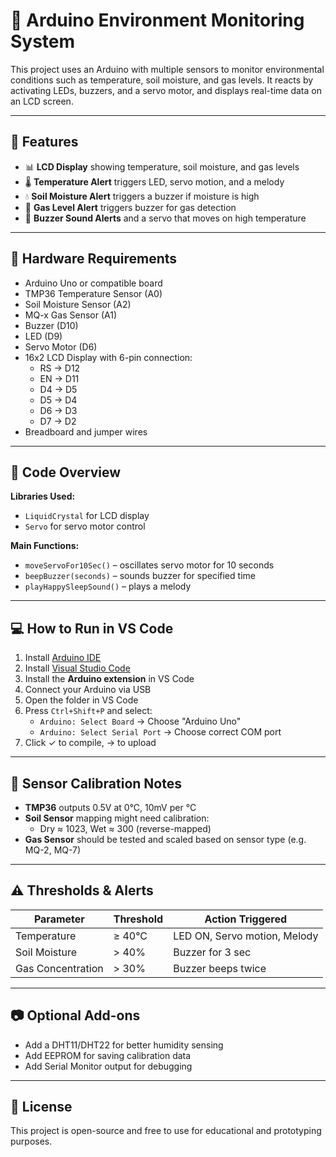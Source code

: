 # 🌱 Arduino Environment Monitoring System

This project uses an Arduino with multiple sensors to monitor environmental conditions such as temperature, soil moisture, and gas levels. It reacts by activating LEDs, buzzers, and a servo motor, and displays real-time data on an LCD screen.

---

## 🚀 Features

- 📊 **LCD Display** showing temperature, soil moisture, and gas levels  
- 🌡️ **Temperature Alert** triggers LED, servo motion, and a melody  
- 💧 **Soil Moisture Alert** triggers a buzzer if moisture is high  
- 🛑 **Gas Level Alert** triggers buzzer for gas detection  
- 🎵 **Buzzer Sound Alerts** and a servo that moves on high temperature  

---

## 🔌 Hardware Requirements

- Arduino Uno or compatible board  
- TMP36 Temperature Sensor (A0)  
- Soil Moisture Sensor (A2)  
- MQ-x Gas Sensor (A1)  
- Buzzer (D10)  
- LED (D9)  
- Servo Motor (D6)  
- 16x2 LCD Display with 6-pin connection:  
  - RS → D12  
  - EN → D11  
  - D4 → D5  
  - D5 → D4  
  - D6 → D3  
  - D7 → D2  
- Breadboard and jumper wires  

---

## 🧠 Code Overview

**Libraries Used:**
- `LiquidCrystal` for LCD display
- `Servo` for servo motor control

**Main Functions:**
- `moveServoFor10Sec()` – oscillates servo motor for 10 seconds  
- `beepBuzzer(seconds)` – sounds buzzer for specified time  
- `playHappySleepSound()` – plays a melody  

---

## 💻 How to Run in VS Code

1. Install [Arduino IDE](https://www.arduino.cc/en/software)  
2. Install [Visual Studio Code](https://code.visualstudio.com)  
3. Install the **Arduino extension** in VS Code  
4. Connect your Arduino via USB  
5. Open the folder in VS Code  
6. Press `Ctrl+Shift+P` and select:  
   - `Arduino: Select Board` → Choose "Arduino Uno"  
   - `Arduino: Select Serial Port` → Choose correct COM port  
7. Click ✓ to compile, → to upload  

---

## 🧪 Sensor Calibration Notes

- **TMP36** outputs 0.5V at 0°C, 10mV per °C  
- **Soil Sensor** mapping might need calibration:  
  - Dry ≈ 1023, Wet ≈ 300 (reverse-mapped)  
- **Gas Sensor** should be tested and scaled based on sensor type (e.g. MQ-2, MQ-7)  

---

## ⚠️ Thresholds & Alerts

| Parameter        | Threshold      | Action Triggered                |
|------------------|----------------|---------------------------------|
| Temperature      | ≥ 40°C         | LED ON, Servo motion, Melody    |
| Soil Moisture    | > 40%          | Buzzer for 3 sec                |
| Gas Concentration| > 30%          | Buzzer beeps twice              |

---

## 📷 Optional Add-ons

- Add a DHT11/DHT22 for better humidity sensing  
- Add EEPROM for saving calibration data  
- Add Serial Monitor output for debugging  

---

## 📄 License

This project is open-source and free to use for educational and prototyping purposes.
